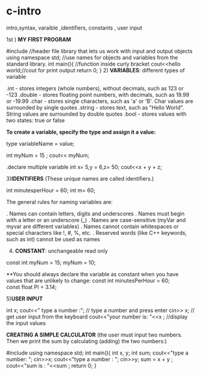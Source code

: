 # c-intro
intro,syntax, varaible ,identifiers, constants , user input

 1st ) **MY FIRST PROGRAM**
 
#include <iostream> //header file library that lets us work with input and output objects
using namespace std; //use names for objects and variables from the standard library.
int main(){ //function inside curly bracket
cout<<hello world;//cout for print output
return 0;
}
 2) **VARIABLES**: different types of variable 

.int - stores integers (whole numbers), without decimals, such as 123 or -123
.double - stores floating point numbers, with decimals, such as 19.99 or -19.99
.char - stores single characters, such as 'a' or 'B'. Char values are surrounded by single quotes
.string - stores text, such as "Hello World". String values are surrounded by double quotes
.bool - stores values with two states: true or false

 **To create a variable, specify the type and assign it a value:**
 
 type variableName = value;

 int myNum = 15 ;
 cout<< myNum;

  .declare multiple variable
  int x= 5,y = 6,z= 50;
  cout<<x + y + z;

  3)**IDENTIFIERS**  (These unique names are called identifiers.)

 int minutesperHour = 60;
  int m= 60; 

The general rules for naming variables are:

. Names can contain letters, digits and underscores
. Names must begin with a letter or an underscore (_)
. Names are case-sensitive (myVar and myvar are different variables)
. Names cannot contain whitespaces or special characters like !, #, %, etc.
. Reserved words (like C++ keywords, such as int) cannot be used as names

4) **CONSTANT**: unchangeable read only 

const int myNum = 15;
myNum = 10;

**You should always declare the variable as constant when you have values that are unlikely to change:
const int minutesPerHour = 60;  
const float PI = 3.14;
 
 5)**USER INPUT**  
 
 int x;
 cout<<" type a number :";        // type a number and press enter 
 cin>> x;                        // get user input from the keyboard
 cout<<"your number is: "<<x ;  //display the input values

  **CREATING A SIMPLE CALCULATOR**
          (the user must input two numbers. Then we print the sum by calculating (adding) the 
                                        two numbers:)
           
  #include<iostram>
  using namespace std;
  int main(){
  int x, y;
  int sum;
  cout<<"type a number: ";
  cin>>x;
  cout<<"type a number : ";
  cin>>y;
  sum = x + y ;
  cout<<"sum is : "<<sum ;
  return 0;
  }
  
 
